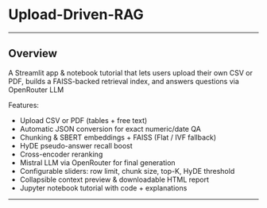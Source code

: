 # Upload-Driven-RAG

---

## Overview
A Streamlit app & notebook tutorial that lets users upload their own CSV or PDF, builds a FAISS-backed retrieval index, and answers questions via OpenRouter LLM 

Features: 
- Upload CSV or PDF (tables + free text)
- Automatic JSON conversion for exact numeric/date QA
- Chunking & SBERT embeddings + FAISS (Flat / IVF fallback)
- HyDE pseudo-answer recall boost
- Cross-encoder reranking
- Mistral LLM via OpenRouter for final generation
- Configurable sliders: row limit, chunk size, top-K, HyDE threshold
- Collapsible context preview & downloadable HTML report
- Jupyter notebook tutorial with code + explanations


---
